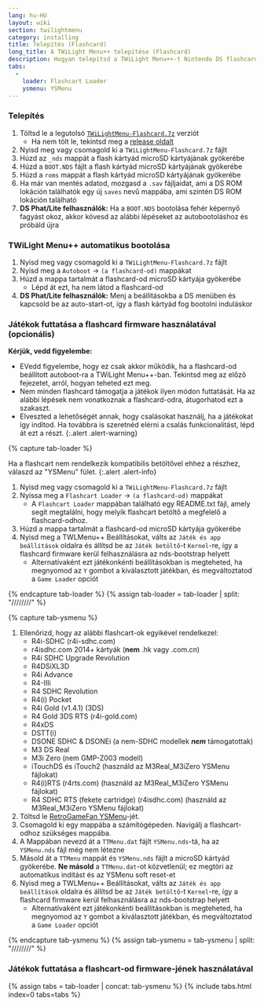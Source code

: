 ```yaml
---
lang: hu-HU
layout: wiki
section: twilightmenu
category: installing
title: Telepítés (Flashcard)
long_title: A TWiLight Menu++ telepítése (Flashcard)
description: Hogyan telepítsd a TWiLight Menu++-t Nintendo DS flashcard-ra
tabs:
  - 
    loader: Flashcart Loader
    ysmenu: YSMenu
---
```


### Telepítés
1. Töltsd le a legutolsó [`TWiLightMenu-Flashcard.7z`](https://github.com/DS-Homebrew/TWiLightMenu/releases/latest/download/TWiLightMenu-Flashcard.7z) verziót
    - Ha nem tölt le, tekintsd meg a [release oldalt](https://github.com/DS-Homebrew/TWiLightMenu/releases/latest)
1. Nyisd meg vagy csomagold ki a `TWiLightMenu-Flashcard.7z` fájlt
1. Húzd az `_nds` mappát a flash kártyád microSD kártyájának gyökerébe
1. Húzd a `BOOT.NDS` fájlt a flash kártyád microSD kártyájának gyökerébe
1. Húzd a `roms` mappát a flash kártyád microSD kártyájának gyökerébe
1. Ha már van mentés adatod, mozgasd a `.sav` fájljaidat, ami a DS ROM lokáción találhatók egy új `saves` nevű mappába, ami szintén DS ROM lokáción található
1. **DS Phat/Lite felhasználók:** Ha a `BOOT.NDS` bootolása fehér képernyő fagyást okoz, akkor kövesd az alábbi lépéseket az autobootoláshoz és próbáld újra

### TWiLight Menu++ automatikus bootolása
1. Nyisd meg vagy csomagold ki a `TWiLightMenu-Flashcard.7z` fájlt
1. Nyisd meg a `Autoboot` -> `(a flashcard-od)` mappákat
1. Húzd a mappa tartalmát a flashcard-od microSD kártyája gyökerébe
    - Lépd át ezt, ha nem látod a flashcard-od
1. **DS Phat/Lite felhasználók:** Menj a beállításokba a DS menüben és kapcsold be az auto-start-ot, így a flash kártyád fog bootolni induláskor

### Játékok futtatása a flashcard firmware használatával (opcionális)

**Kérjük, vedd figyelembe:**
- EVedd figyelembe, hogy ez csak akkor működik, ha a flashcard-od beállított autoboot-ra a TWiLight Menu++-ban. Tekintsd meg az előző fejezetet, arról, hogyan teheted ezt meg.
- Nem minden flashcard támogatja a játékok ilyen módon futtatását. Ha az alábbi lépések nem vonatkoznak a flashcard-odra, átugorhatod ezt a szakaszt.
- Elveszted a lehetőségét annak, hogy csalásokat használj, ha a játékokat így indítod. Ha továbbra is szeretnéd elérni a csalás funkcionalitást, lépd át ezt a részt.
{:.alert .alert-warning}

{% capture tab-loader %}

Ha a flashcart nem rendelkezik kompatibilis betöltővel ehhez a részhez, válaszd az "YSMenu" fület.
{:.alert .alert-info}

1. Nyisd meg vagy csomagold ki a `TWiLightMenu-Flashcard.7z` fájlt
1. Nyissa meg a `Flashcart Loader` -> `(a flashcard-od)` mappákat
    - A `Flashcart Loader` mappában található egy README.txt fájl, amely segít megtalálni, hogy melyik flashcart betöltő a megfelelő a flashcard-odhoz.
1. Húzd a mappa tartalmát a flashcard-od microSD kártyája gyökerébe
1. Nyisd meg a TWLMenu++ Beállításokat, válts az `Játék és app beállítások` oldalra és állítsd be az `Játék betöltő`-t `Kernel`-re, így a flashcard firmware kerül felhasználásra az nds-bootstrap helyett
    - Alternatívaként ezt játékonkénti beállításokban is megteheted, ha megnyomod az `Y` gombot a kiválasztott játékban, és megváltoztatod a `Game Loader` opciót

{% endcapture tab-loader %}
{% assign tab-loader = tab-loader | split: "////////" %}

{% capture tab-ysmenu %}

1. Ellenőrizd, hogy az alábbi flashcart-ok egyikével rendelkezel:
    - R4i-SDHC (r4i-sdhc.com)
    - r4isdhc.com 2014+ kártyák (**nem** .hk vagy .com.cn)
    - R4i SDHC Upgrade Revolution
    - R4DSiXL3D
    - R4i Advance
    - R4-IIIi
    - R4 SDHC Revolution
    - R4(i) Pocket
    - R4i Gold (v1.4.1) (3DS)
    - R4 Gold 3DS RTS (r4i-gold.com)
    - R4xDS
    - DSTT(i)
    - DSONE SDHC & DSONEi (a nem-SDHC modellek ***nem*** támogatottak)
    - M3 DS Real
    - M3i Zero (nem GMP-Z003 modell)
    - iTouchDS és iTouch2 (használd az M3Real_M3iZero YSMenu fájlokat)
    - R4(i)RTS (r4rts.com) (használd az M3Real_M3iZero YSMenu fájlokat)
    - R4 SDHC RTS (fekete cartridge) (r4isdhc.com) (használd az M3Real_M3iZero YSMenu fájlokat)
1. Töltsd le [RetroGameFan YSMenu](https://gbatemp.net/download/35737/)-jét.
1. Csomagold ki egy mappába a számítógépeden. Navigálj a flashcart-odhoz szükséges mappába.
1. A Mappában nevezd át a `TTMenu.dat` fájlt `YSMenu.nds`-tá, ha az `YSMenu.nds` fájl még nem létezne
1. Másold át a `TTMenu` mappát és `YSMenu.nds` fájlt a microSD kártyád gyökerébe. **Ne másold** a `TTMenu.dat`-ot közvetlenül; ez megtöri az automatikus indítást és az YSMenu soft reset-et
1. Nyisd meg a TWLMenu++ Beállításokat, válts az `Játék és app beállítások` oldalra és állítsd be az `Játék betöltő`-t `Kernel`-re, így a flashcard firmware kerül felhasználásra az nds-bootstrap helyett
    - Alternatívaként ezt játékonkénti beállításokban is megteheted, ha megnyomod az `Y` gombot a kiválasztott játékban, és megváltoztatod a `Game Loader` opciót

{% endcapture tab-ysmenu %}
{% assign tab-ysmenu = tab-ysmenu | split: "////////" %}

### Játékok futtatása a flashcart-od firmware-jének használatával
{% assign tabs = tab-loader | concat: tab-ysmenu %}
{% include tabs.html index=0 tabs=tabs %}
